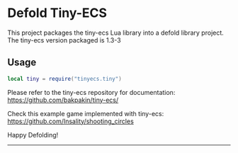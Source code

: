 # Defold Tiny-ECS

This project packages the tiny-ecs Lua library into a defold library project. The tiny-ecs version packaged is 1.3-3

## Usage

```lua
local tiny = require("tinyecs.tiny")
```

Please refer to the tiny-ecs repository for documentation: https://github.com/bakpakin/tiny-ecs/

Check this example game implemented with tiny-ecs: https://github.com/Insality/shooting_circles

Happy Defolding!

---